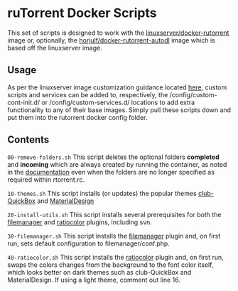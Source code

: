 # ruTorrent Docker Scripts
 
This set of scripts is designed to work with the [linuxserver/docker-rutorrent](https://github.com/linuxserver/docker-rutorrent) image or, optionally, the [horjulf/docker-rutorrent-autodl](https://github.com/horjulf/docker-rutorrent-autodl) image which is based off the linuxserver image.
 
## Usage
 
As per the linuxserver image customization guidance located [here](https://blog.linuxserver.io/2019/09/14/customizing-our-containers/), custom scripts and services can be added to, respectively, the /config/custom-cont-init.d/ or /config/custom-services.d/ locations to add extra functionality to any of their base images. Simply pull these scripts down and put them into the rutorrent docker config folder.

## Contents

`00-remove-folders.sh`
This script deletes the optional folders **completed** and **incoming** which are always created by running the container, as noted in the [documentation](https://docs.linuxserver.io/images/docker-rutorrent) even when the folders are no longer specified as required within rtorrent.rc.

`10-themes.sh`
This script installs (or updates) the popular themes [club-QuickBox](https://github.com/QuickBox/club-QuickBox) and [MaterialDesign](https://github.com/phlooo/ruTorrent-MaterialDesign)

`20-install-utils.sh`
This script installs several prerequisites for both the [filemanager](https://github.com/nelu/rutorrent-filemanager) and [ratiocolor](https://github.com/Gyran/rutorrent-ratiocolor) plugins, including svn.

`30-filemanager.sh`
This script installs the [filemanager](https://github.com/nelu/rutorrent-filemanager) plugin and, on first run, sets default configuration to filemanager/conf.php.

`40-ratiocolor.sh`
This script installs the [ratiocolor](https://github.com/Gyran/rutorrent-ratiocolor) plugin and, on first run, swaps the colors changes from the background to the font color itself, which looks better on dark themes such as club-QuickBox and MaterialDesign. If using a light theme, comment out line 16.
